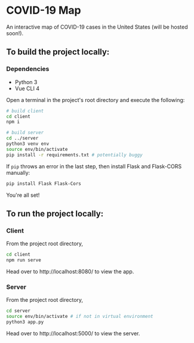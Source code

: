 # COVID-19 Map

An interactive map of COVID-19 cases in the United States (will be hosted soon!).

## To build the project locally:

### Dependencies

- Python 3
- Vue CLI 4

Open a terminal in the project's root directory and execute the following:

```bash
# build client
cd client
npm i

# build server
cd ../server
python3 venv env
source env/bin/activate
pip install -r requirements.txt # potentially buggy
```

If `pip` throws an error in the last step, then install Flask and Flask-CORS manually:

```bash
pip install Flask Flask-Cors
```

You're all set!

## To run the project locally:

### Client

From the project root directory,

```bash
cd client
npm run serve
```

Head over to http://localhost:8080/ to view the app.

### Server

From the project root directory,

```bash
cd server
source env/bin/activate # if not in virtual environment
python3 app.py
```

Head over to http://localhost:5000/ to view the server.
